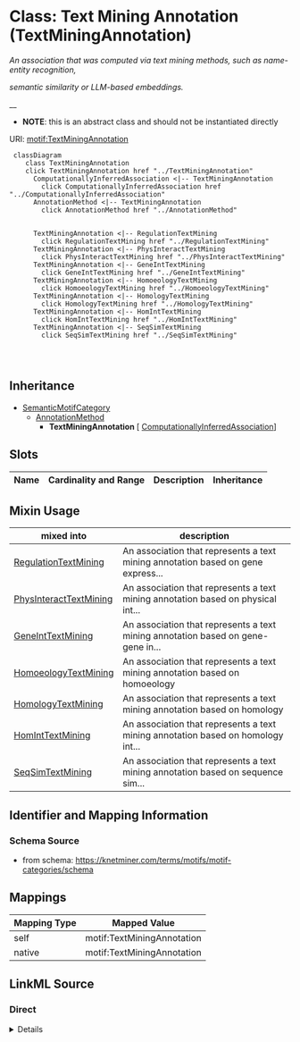 

# Class: Text Mining Annotation (TextMiningAnnotation) 


_An association that was computed via text mining methods, such as name-entity recognition,_

_semantic similarity or LLM-based embeddings._

__




* __NOTE__: this is an abstract class and should not be instantiated directly


URI: [motif:TextMiningAnnotation](https://knetminer.com/terms/motifs/motif-categories/TextMiningAnnotation)






```mermaid
 classDiagram
    class TextMiningAnnotation
    click TextMiningAnnotation href "../TextMiningAnnotation"
      ComputationallyInferredAssociation <|-- TextMiningAnnotation
        click ComputationallyInferredAssociation href "../ComputationallyInferredAssociation"
      AnnotationMethod <|-- TextMiningAnnotation
        click AnnotationMethod href "../AnnotationMethod"
      

      TextMiningAnnotation <|-- RegulationTextMining
        click RegulationTextMining href "../RegulationTextMining"
      TextMiningAnnotation <|-- PhysInteractTextMining
        click PhysInteractTextMining href "../PhysInteractTextMining"
      TextMiningAnnotation <|-- GeneIntTextMining
        click GeneIntTextMining href "../GeneIntTextMining"
      TextMiningAnnotation <|-- HomoeologyTextMining
        click HomoeologyTextMining href "../HomoeologyTextMining"
      TextMiningAnnotation <|-- HomologyTextMining
        click HomologyTextMining href "../HomologyTextMining"
      TextMiningAnnotation <|-- HomIntTextMining
        click HomIntTextMining href "../HomIntTextMining"
      TextMiningAnnotation <|-- SeqSimTextMining
        click SeqSimTextMining href "../SeqSimTextMining"
      
      
      
```





## Inheritance
* [SemanticMotifCategory](SemanticMotifCategory.md)
    * [AnnotationMethod](AnnotationMethod.md)
        * **TextMiningAnnotation** [ [ComputationallyInferredAssociation](ComputationallyInferredAssociation.md)]



## Slots

| Name | Cardinality and Range | Description | Inheritance |
| ---  | --- | --- | --- |



## Mixin Usage

| mixed into | description |
| --- | --- |
| [RegulationTextMining](RegulationTextMining.md) | An association that represents a text mining annotation based on gene express... |
| [PhysInteractTextMining](PhysInteractTextMining.md) | An association that represents a text mining annotation based on physical int... |
| [GeneIntTextMining](GeneIntTextMining.md) | An association that represents a text mining annotation based on gene-gene in... |
| [HomoeologyTextMining](HomoeologyTextMining.md) | An association that represents a text mining annotation based on homoeology |
| [HomologyTextMining](HomologyTextMining.md) | An association that represents a text mining annotation based on homology |
| [HomIntTextMining](HomIntTextMining.md) | An association that represents a text mining annotation based on homology int... |
| [SeqSimTextMining](SeqSimTextMining.md) | An association that represents a text mining annotation based on sequence sim... |








## Identifier and Mapping Information







### Schema Source


* from schema: https://knetminer.com/terms/motifs/motif-categories/schema




## Mappings

| Mapping Type | Mapped Value |
| ---  | ---  |
| self | motif:TextMiningAnnotation |
| native | motif:TextMiningAnnotation |







## LinkML Source

<!-- TODO: investigate https://stackoverflow.com/questions/37606292/how-to-create-tabbed-code-blocks-in-mkdocs-or-sphinx -->

### Direct

<details>
```yaml
name: TextMiningAnnotation
description: 'An association that was computed via text mining methods, such as name-entity
  recognition,

  semantic similarity or LLM-based embeddings.

  '
title: Text Mining Annotation
from_schema: https://knetminer.com/terms/motifs/motif-categories/schema
is_a: AnnotationMethod
abstract: true
mixin: true
mixins:
- ComputationallyInferredAssociation

```
</details>

### Induced

<details>
```yaml
name: TextMiningAnnotation
description: 'An association that was computed via text mining methods, such as name-entity
  recognition,

  semantic similarity or LLM-based embeddings.

  '
title: Text Mining Annotation
from_schema: https://knetminer.com/terms/motifs/motif-categories/schema
is_a: AnnotationMethod
abstract: true
mixin: true
mixins:
- ComputationallyInferredAssociation

```
</details>